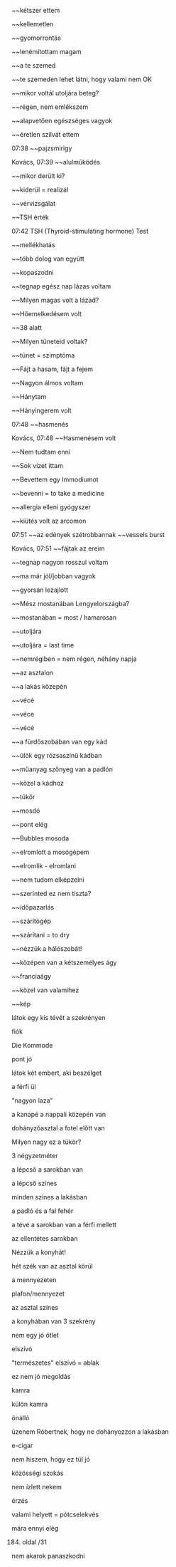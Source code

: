 ~~kétszer ettem

~~kellemetlen

~~gyomorrontás

~~lenémítottam magam

~~a te szemed

~~te szemeden lehet látni, hogy valami nem OK

~~mikor voltál utoljára beteg?

~~régen, nem emlékszem

~~alapvetően egészséges vagyok

~~éretlen szilvát ettem

07:38
~~pajzsmirigy

Kovács, 07:39
~~alulműködés

~~mikor derült ki?

~~kiderül = realizál

~~vérvizsgálat

~~TSH érték

07:42
TSH (Thyroid-stimulating hormone) Test

~~mellékhatás

~~több dolog van együtt

~~kopaszodni

~~tegnap egész nap lázas voltam

~~Milyen magas volt a lázad?

~~Hőemelkedésem volt

~~38 alatt

~~Milyen tüneteid voltak?

~~tünet = szimptóma

~~Fájt a hasam, fájt a fejem

~~Nagyon álmos voltam

~~Hánytam

~~Hányingerem volt

07:48
~~hasmenés

Kovács, 07:48
~~Hasmenésem volt

~~Nem tudtam enni

~~Sok vizet ittam

~~Bevettem egy Immodiumot

~~bevenni = to take a medicine

~~allergia elleni gyógyszer

~~kiütés volt az arcomon

07:51
~~az edények szétrobbannak
~~vessels burst

Kovács, 07:51
~~fájtak az ereim

~~tegnap nagyon rosszul voltam

~~ma már jól/jobban vagyok

~~gyorsan lezajlott

~~Mész mostanában Lengyelországba?

~~mostanában = most / hamarosan

~~utoljára

~~utoljára = last time 

~~nemrégiben = nem régen, néhány napja

~~az asztalon

~~a lakás közepén

~~vécé

~~véce

~~vécé

~~a fürdőszobában van egy kád

~~ülök egy rózsaszínű kádban

~~műanyag szőnyeg van a padlón

~~közel a kádhoz

~~tükör

~~mosdó

~~pont elég

~~Bubbles  mosoda

~~elromlott a mosógépem

~~elromlik - elromlani

~~nem tudom elképzelni

~~szerinted ez nem tiszta?

~~időpazarlás

~~szárítógép

~~szárítani = to dry

~~nézzük a hálószobát!

~~középen van a kétszemélyes ágy

~~franciaágy

~~közel van valamihez

~~kép

látok egy kis tévét a szekrényen

fiók

Die Kommode

pont jó

látok két embert, aki beszélget

a férfi ül

"nagyon laza"

a kanapé a nappali közepén van

dohányzóasztal a fotel előtt van

Milyen nagy ez a tükör?

3 négyzetméter

a lépcső a sarokban van

a lépcső színes

minden színes a lakásban

a padló és a fal fehér

a tévé a sarokban van a férfi mellett

az ellentétes sarokban

Nézzük a konyhát!

hét szék van az asztal körül

a mennyezeten

plafon/mennyezet

az asztal színes

a konyhában van 3 szekrény

nem egy jó ötlet

elszívó

"természetes" elszívó = ablak

ez nem jó megoldás

kamra

külön kamra

önálló

üzenem Róbertnek, hogy ne dohányozzon a lakásban

e-cigar

nem hiszem, hogy ez túl jó

közösségi szokás

nem ízlett nekem

érzés

valami helyett = pótcselekvés

mára ennyi elég

184. oldal /31

nem akarok panaszkodni